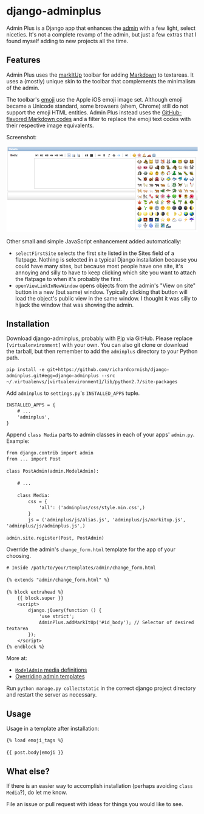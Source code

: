 # django-adminplus

Admin Plus is a Django app that enhances the [admin](https://docs.djangoproject.com/en/1.5/intro/tutorial02/) with a few light, select niceties. It's not a complete revamp of the admin, but just a few extras that I found myself adding to new projects all the time.


## Features

Admin Plus uses the [markItUp](http://markitup.jaysalvat.com/home/) toolbar for adding [Markdown](http://daringfireball.net/projects/markdown/) to textareas. It uses a (mostly) unique skin to the toolbar that complements the minimalism of the admin.

The toolbar's [emoji](http://en.wikipedia.org/wiki/Emoji) use the Apple iOS emoji image set. Although emoji became a Unicode standard, some browsers (ahem, Chrome) still do not support the emoji HTML entities. Admin Plus instead uses the [GitHub-flavored Markdown codes](http://www.emoji-cheat-sheet.com/) and a filter to replace the emoji text codes with their respective image equivalents.

Screenshot:

![Admin Plus toolbar screenshot](docs/adminplus-toolbar.png)

Other small and simple JavaScript enhancement added automatically:

- `selectFirstSite` selects the first site listed in the Sites field of a flatpage. Nothing is selected in a typical Django installation because you could have many sites, but because most people have one site, it's annoying and silly to have to keep clicking which site you want to attach the flatpage to when it's probably the first.
- `openViewLinkInNewWindow` opens objects from the admin's "View on site" button in a new (but same) window. Typically clicking that button will load the object's public view in the same window. I thought it was silly to hijack the window that was showing the admin.


## Installation

Download django-adminplus, probably with [Pip](http://www.pip-installer.org/) via GitHub. Please replace `[virtualenvironment]` with your own. You can also git clone or download the tarball, but then remember to add the `adminplus` directory to your Python path.

```
pip install -e git+https://github.com/richardcornish/django-adminplus.git#egg=django-adminplus --src ~/.virtualenvs/[virtualenvironment]/lib/python2.7/site-packages
```

Add `adminplus` to `settings.py`'s `INSTALLED_APPS` tuple.

```
INSTALLED_APPS = {
    # ...
    'adminplus',
}
```

Append `class Media` parts to admin classes in each of your apps' `admin.py`. Example:

```
from django.contrib import admin
from ... import Post

class PostAdmin(admin.ModelAdmin):

    # ...

    class Media:
        css = {
            'all': ('adminplus/css/style.min.css',)
        }
        js = ('adminplus/js/alias.js', 'adminplus/js/markitup.js', 'adminplus/js/adminplus.js',)

admin.site.register(Post, PostAdmin)
```

Override the admin's `change_form.html` template for the app of your choosing.

```
# Inside /path/to/your/templates/admin/change_form.html

{% extends "admin/change_form.html" %}

{% block extrahead %}
    {{ block.super }}
    <script>
        django.jQuery(function () {
            'use strict';
            AdminPlus.addMarkItUp('#id_body'); // Selector of desired textarea
        });
    </script>
{% endblock %}
```

More at:

- [`ModelAdmin` media definitions](https://docs.djangoproject.com/en/dev/ref/contrib/admin/#modeladmin-media-definitions)
- [Overriding admin templates](https://docs.djangoproject.com/en/dev/ref/contrib/admin/#overriding-admin-templates)

Run `python manage.py collectstatic` in the correct django project directory and restart the server as necessary.


## Usage

Usage in a template after installation:

```
{% load emoji_tags %}

{{ post.body|emoji }}
```


## What else?

If there is an easier way to accomplish installation (perhaps avoiding `class Media`?), do let me know.

File an issue or pull request with ideas for things you would like to see.